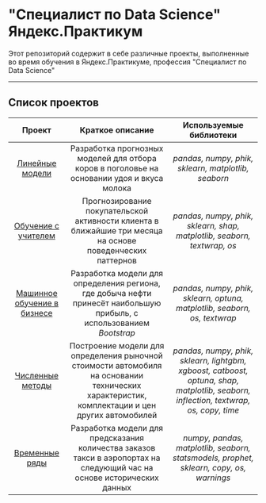 # "Специалист по Data Science" Яндекс.Практикум
Этот репозиторий содержит в себе различные проекты, выполненные во время обучения в Яндекс.Практикуме, профессия "Специалист по Data Science"

---

## Список проектов

| Проект | Краткое описание | Используемые библиотеки |
|:------:|:----------------:|:-----------------------:|
| [Линейные модели](linear_models/) | Разработка прогнозных моделей для отбора коров в поголовье на основании удоя и вкуса молока | *pandas, numpy, phik, sklearn, matplotlib, seaborn* |
| [Обучение с учителем](supervised_learning/) | Прогнозирование покупательской активности клиента в ближайшие три месяца на основе поведенческих паттернов | *pandas, numpy, phik, sklearn, shap, matplotlib, seaborn, textwrap, os* |
| [Машинное обучение в бизнесе](ml_business/) | Разработка модели для определения региона, где добыча нефти принесёт наибольшую прибыль, с использованием *Bootstrap* | *pandas, numpy, phik, sklearn, optuna, matplotlib, seaborn, os, textwrap* |
| [Численные методы](numerical_methods/) | Построение модели для определения рыночной стоимости автомобиля на основании технических характеристик, комплектации и цен других автомобилей | *pandas, numpy, phik, sklearn, lightgbm, xgboost, catboost, optuna, shap, matplotlib, seaborn, inflection, textwrap, os, copy, time* |
| [Временные ряды](time_series/) | Разработка модели для предсказания количества заказов такси в аэропортах на следующий час на основе исторических данных| *numpy, pandas, matplotlib, seaborn, statsmodels, prophet, sklearn, copy, os, warnings* |


